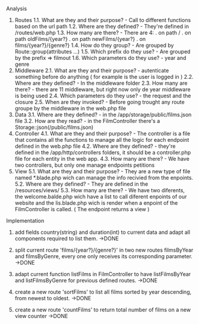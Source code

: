 Analysis
1. Routes
    1.1. What are they and their purpose?
        - Call to different functions based on the url path
    1.2. Where are they defined?
        - They're defined in /routes/web.php
    1.3. How many are there?
        - There are 4:
            . on path /
            . on path oldFilms/{year?}
            . on path newFilms/{year?}
            . on films/{year?}/{genre?}
    1.4. How do they group?
        - Are grouped by Route::group(attributes ...) 
    1.5. Which prefix do they use?
        - Are grouped by the prefix => filmout 
    1.6. Which parameters do they use?
        - year and genre
2. Middleware
    2.1. What are they and their purpose?
        - autenticate something before do anything ( for example is the user is logged in )
    2.2. Where are they defined?
        - In the middleware folder
    2.3. How many are there?
        - there are 11 middleware, but right now only de year middleware is being used 
    2.4. Which parameters do they use?
        - the request and the closure 
    2.5. When are they invoked?
        - Before going trought any route groupe by the middleware in the web.php file
3. Data
    3.1. Where are they defined?
        - in the /app/storage/public/films.json file
    3.2. How are they read?
        - in the FilmController there's a Storage::json(/public/films.json)
4. Controller
    4.1. What are they and their purpose?
        - The controller is a file that contains all the functions to manage all the logic for each endpoint defined in the web.php file
    4.2. Where are they defined?
        - they're defined in the /app/http/controllers folders, it should be a controller.php file for each entity in the web app.
    4.3. How many are there?
        - We have two controllers, but only one manage endpoints petitions
5. View
    5.1. What are they and their purpose?
        - They are a new type of file named *.blade.php wich can  manage the info recivied from the enpoints.
    5.2. Where are they defined?
        - They are defined in the /resources/views/
    5.3. How many are there?
        - We have two diferents, the welcome.balde.php wich have a list to call diferent enpoints of our website and the lis.blade.php wich is render when a enpoint of the FilmController is called. ( The endpoint returns a view ) 

Implementation
1. add fields country(string) and duration(int) to current data and adapt all components required to list them. 
    ->DONE


2. split current route 'films/{year?}/{genre?}' in two new routes filmsByYear and filmsByGenre, every one only receives its corresponding parameter. 
    ->DONE 

3. adapt current function listFilms in FilmController to have listFilmsByYear and listFilmsByGenre for previous defined routes.
    ->DONE

4. create a new route 'sortFilms' to list all films sorted by year descending, from newest to oldest.
    ->DONE

5. create a new route 'countFilms' to return total number of films on a new view counter
    ->DONE
